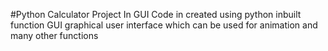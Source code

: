 #Python Calculator Project In GUI
Code in created using python inbuilt function GUI graphical user interface which can be used for animation and many other functions
